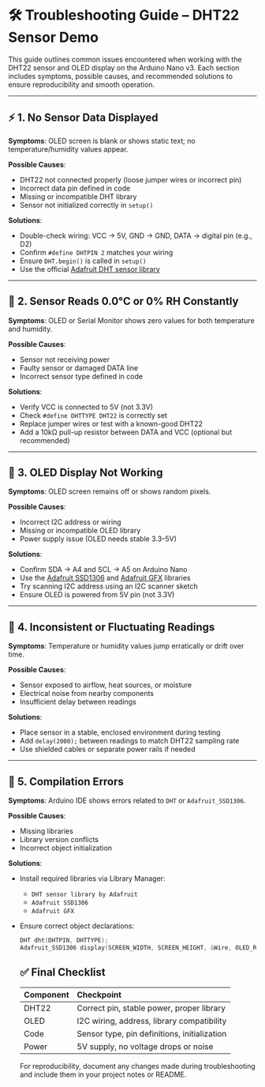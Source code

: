 # 🛠️ Troubleshooting Guide – DHT22 Sensor Demo

This guide outlines common issues encountered when working with the DHT22 sensor and OLED display on the Arduino Nano v3. Each section includes symptoms, possible causes, and recommended solutions to ensure reproducibility and smooth operation.

---

## ⚡ 1. No Sensor Data Displayed

**Symptoms**: OLED screen is blank or shows static text; no temperature/humidity values appear.

**Possible Causes**:
- DHT22 not connected properly (loose jumper wires or incorrect pin)
- Incorrect data pin defined in code
- Missing or incompatible DHT library
- Sensor not initialized correctly in `setup()`

**Solutions**:
- Double-check wiring: VCC → 5V, GND → GND, DATA → digital pin (e.g., D2)
- Confirm `#define DHTPIN 2` matches your wiring
- Ensure `DHT.begin()` is called in `setup()`
- Use the official [Adafruit DHT sensor library](https://github.com/adafruit/DHT-sensor-library)

---

## 🧊 2. Sensor Reads 0.0°C or 0% RH Constantly

**Symptoms**: OLED or Serial Monitor shows zero values for both temperature and humidity.

**Possible Causes**:
- Sensor not receiving power
- Faulty sensor or damaged DATA line
- Incorrect sensor type defined in code

**Solutions**:
- Verify VCC is connected to 5V (not 3.3V)
- Check `#define DHTTYPE DHT22` is correctly set
- Replace jumper wires or test with a known-good DHT22
- Add a 10kΩ pull-up resistor between DATA and VCC (optional but recommended)

---

## 🔄 3. OLED Display Not Working

**Symptoms**: OLED screen remains off or shows random pixels.

**Possible Causes**:
- Incorrect I2C address or wiring
- Missing or incompatible OLED library
- Power supply issue (OLED needs stable 3.3–5V)

**Solutions**:
- Confirm SDA → A4 and SCL → A5 on Arduino Nano
- Use the [Adafruit SSD1306](https://github.com/adafruit/Adafruit_SSD1306) and [Adafruit GFX](https://github.com/adafruit/Adafruit-GFX-Library) libraries
- Try scanning I2C address using an I2C scanner sketch
- Ensure OLED is powered from 5V pin (not 3.3V)

---

## 🧪 4. Inconsistent or Fluctuating Readings

**Symptoms**: Temperature or humidity values jump erratically or drift over time.

**Possible Causes**:
- Sensor exposed to airflow, heat sources, or moisture
- Electrical noise from nearby components
- Insufficient delay between readings

**Solutions**:
- Place sensor in a stable, enclosed environment during testing
- Add `delay(2000);` between readings to match DHT22 sampling rate
- Use shielded cables or separate power rails if needed

---

## 🧼 5. Compilation Errors

**Symptoms**: Arduino IDE shows errors related to `DHT` or `Adafruit_SSD1306`.

**Possible Causes**:
- Missing libraries
- Library version conflicts
- Incorrect object initialization

**Solutions**:
- Install required libraries via Library Manager:
  - `DHT sensor library by Adafruit`
  - `Adafruit SSD1306`
  - `Adafruit GFX`
- Ensure correct object declarations:
  ```cpp
  DHT dht(DHTPIN, DHTTYPE);
  Adafruit_SSD1306 display(SCREEN_WIDTH, SCREEN_HEIGHT, &Wire, OLED_RESET);
  ```

  ## ✅ Final Checklist
  
  | Component | Checkpoint |
  | :---  | :--- |
  | DHT22 | Correct pin, stable power, proper library |
  | OLED  | I2C wiring, address, library compatibility |
  | Code  | Sensor type, pin definitions, initialization |
  | Power | 5V supply, no voltage drops or noise |

  For reproducibility, document any changes made during troubleshooting and include them in your project notes or README.
